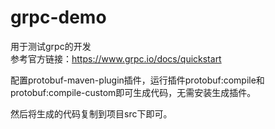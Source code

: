 # grpc-demo


用于测试grpc的开发  
参考官方链接：https://www.grpc.io/docs/quickstart  



配置protobuf-maven-plugin插件，运行插件protobuf:compile和
protobuf:compile-custom即可生成代码，无需安装生成插件。  


然后将生成的代码复制到项目src下即可。  

